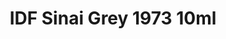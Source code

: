 ---
layout: product
title: "IDF Sinai Grey 1973  10ml"
price: "330" 
desc: "Acrylic Laquer 10mL"
img_path: "/assets/img/RC096.webp"
brand: "AK "
available: false
special_offer: false
new: false
soon: false
cat: "020000"
subcat: "020200"
subsubcat: "020201"
sifra: "RC096"
popular: false
---